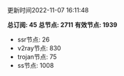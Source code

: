 更新时间2022-11-07 16:11:48

**总订阅: 45**
**总节点: 2711**
**有效节点: 1939**
- ssr节点: 26
- v2ray节点: 830
- trojan节点: 75
- ss节点: 1008
